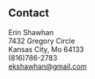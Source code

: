 ## Contact
Erin Shawhan  
7432 Gregory Circle  
Kansas City, Mo 64133  
(816)786-2783  
ekshawhan@gmail.com  
